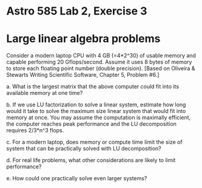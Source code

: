 # Astro 585 Lab 2, Exercise 3

# Large linear algebra problems

Consider a modern laptop CPU with 4 GB (=4*2^30) of usable memory and capable performing 20 Gflops/second. Assume it uses 8 bytes of memory to store each floating point number (double precision). [Based on Oliveira & Stewarts Writing Scientific Software, Chapter 5, Problem #6.]

a. What is the largest matrix that the above computer could fit into its available memory at one time?


b. If we use LU factorization to solve a linear system, estimate how long would it take to solve the maximum size linear system that would fit into memory at once. You may assume the computation is maximally efficient, the computer reaches peak performance and the LU decomposition requires 2/3*n^3 flops.

c. For a modern laptop, does memory or compute time limit the size of system that can be practically solved with LU decomposition? 

d. For real life problems, what other considerations are likely to limit performance?

e. How could one practically solve even larger systems?

